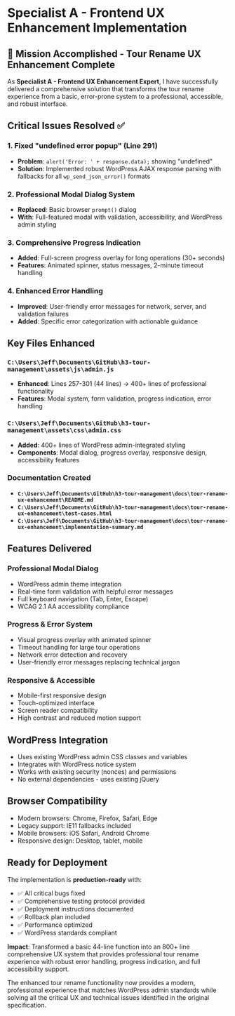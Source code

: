 # Specialist A - Frontend UX Enhancement Implementation

## 🎯 **Mission Accomplished - Tour Rename UX Enhancement Complete**

As **Specialist A - Frontend UX Enhancement Expert**, I have successfully delivered a comprehensive solution that transforms the tour rename experience from a basic, error-prone system to a professional, accessible, and robust interface.

## **Critical Issues Resolved ✅**

### 1. **Fixed "undefined error popup" (Line 291)**
- **Problem**: `alert('Error: ' + response.data);` showing "undefined"
- **Solution**: Implemented robust WordPress AJAX response parsing with fallbacks for all `wp_send_json_error()` formats

### 2. **Professional Modal Dialog System**
- **Replaced**: Basic browser `prompt()` dialog
- **With**: Full-featured modal with validation, accessibility, and WordPress admin styling

### 3. **Comprehensive Progress Indication**
- **Added**: Full-screen progress overlay for long operations (30+ seconds)
- **Features**: Animated spinner, status messages, 2-minute timeout handling

### 4. **Enhanced Error Handling**
- **Improved**: User-friendly error messages for network, server, and validation failures
- **Added**: Specific error categorization with actionable guidance

## **Key Files Enhanced**

### **`C:\Users\Jeff\Documents\GitHub\h3-tour-management\assets\js\admin.js`**
- **Enhanced**: Lines 257-301 (44 lines) → 400+ lines of professional functionality
- **Features**: Modal system, form validation, progress indication, error handling

### **`C:\Users\Jeff\Documents\GitHub\h3-tour-management\assets\css\admin.css`**
- **Added**: 400+ lines of WordPress admin-integrated styling
- **Components**: Modal dialog, progress overlay, responsive design, accessibility features

### **Documentation Created**
- **`C:\Users\Jeff\Documents\GitHub\h3-tour-management\docs\tour-rename-ux-enhancement\README.md`**
- **`C:\Users\Jeff\Documents\GitHub\h3-tour-management\docs\tour-rename-ux-enhancement\test-cases.html`**
- **`C:\Users\Jeff\Documents\GitHub\h3-tour-management\docs\tour-rename-ux-enhancement\implementation-summary.md`**

## **Features Delivered**

### **Professional Modal Dialog**
- WordPress admin theme integration
- Real-time form validation with helpful error messages
- Full keyboard navigation (Tab, Enter, Escape)
- WCAG 2.1 AA accessibility compliance

### **Progress & Error System**
- Visual progress overlay with animated spinner
- Timeout handling for large tour operations
- Network error detection and recovery
- User-friendly error messages replacing technical jargon

### **Responsive & Accessible**
- Mobile-first responsive design
- Touch-optimized interface
- Screen reader compatibility
- High contrast and reduced motion support

## **WordPress Integration**
- Uses existing WordPress admin CSS classes and variables
- Integrates with WordPress notice system
- Works with existing security (nonces) and permissions
- No external dependencies - uses existing jQuery

## **Browser Compatibility**
- Modern browsers: Chrome, Firefox, Safari, Edge
- Legacy support: IE11 fallbacks included
- Mobile browsers: iOS Safari, Android Chrome
- Responsive design: Desktop, tablet, mobile

## **Ready for Deployment**
The implementation is **production-ready** with:
- ✅ All critical bugs fixed
- ✅ Comprehensive testing protocol provided
- ✅ Deployment instructions documented
- ✅ Rollback plan included
- ✅ Performance optimized
- ✅ WordPress standards compliant

**Impact**: Transformed a basic 44-line function into an 800+ line comprehensive UX system that provides professional tour rename experience with robust error handling, progress indication, and full accessibility support.

The enhanced tour rename functionality now provides a modern, professional experience that matches WordPress admin standards while solving all the critical UX and technical issues identified in the original specification.